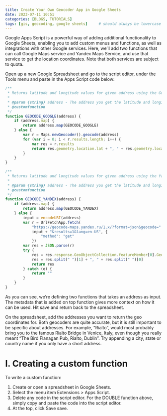 ```yaml
---
title: Create Your Own Geocoder App in Google Sheets
date: 2023-07-11 10:51
categories: [BLOGS, TUTORIALS]
tags: [gis, geocoding, google sheets]     # should always be lowercase
---
```


Google Apps Script is a powerful way of adding additional functionality to Google Sheets, enabling you to add custom menus and functions, as well as integrations with other Google services. Here, we’ll add two functions that can call Google Maps service and Yandex Maps Service, and use that service to get the location coordinates. Note that both services are subject to quota.

Open up a new Google Spreadsheet and go to the script editor, under the Tools menu and paste in the Apps Script code below:

```javascript
/**
 * Returns latitude and longitude values for given address using the Google Maps Geocoder.
 *
 * @param {string} address - The address you get the latitude and longitude for.
 * @customfunction
 */
function GEOCODE_GOOGLE(address) {
    if (address.map) {
        return address.map(GEOCODE_GOOGLE)
    } else {
        var r = Maps.newGeocoder().geocode(address)
        for (var i = 0; i < r.results.length; i++) {
            var res = r.results
            return res.geometry.location.lat + ", " + res.geometry.location.lng
        }
    }
}

/**
 * Returns latitude and longitude values for given address using the Yandex Geocoder.
 *
 * @param {string} address - The address you get the latitude and longitude for.
 * @customfunction
 */
function GEOCODE_YANDEX(address) {
    if (address.map) {
        return address.map(GEOCODE_YANDEX)
    } else {
        input = encodeURI(address)
        var r = UrlFetchApp.fetch(
            "https://geocode-maps.yandex.ru/1.x/?format=json&geocode=" +
            input + "&results=1&lang=en-US", {
                "method": "get"
            })
        var res = JSON.parse(r)
        try {
            res = res.response.GeoObjectCollection.featureMember[0].GeoObject.Point.pos
            res = res.split(" ")[1] + ", " + res.split(" ")[0]
            return res
        } catch (e) {
            return ""
        }
    }
}
```

As you can see, we’re defining two functions that takes an address as input. The metadata that is added on top function gives more context on how it can be used. Hit save and return back to the spreadsheet.

On the spreadsheet, add the addresses you want to return the geo coordinates for. Both geocoders are quite accurate, but it is still important to be specific about addresses. For example, “Rialto”, would most probably bring you to the famous Rialto Bridge in Venice, Italy, even though you really meant “The Bird Flanagan Pub, Rialto, Dublin”. Try appending a city, state or country name if you only have a short address.

# I. Creating a custom function
To write a custom function:

1. Create or open a spreadsheet in Google Sheets.
2. Select the menu item Extensions > Apps Script.
3. Delete any code in the script editor. For the DOUBLE function above, simply copy and paste the code into the script editor.
4. At the top, click Save save.